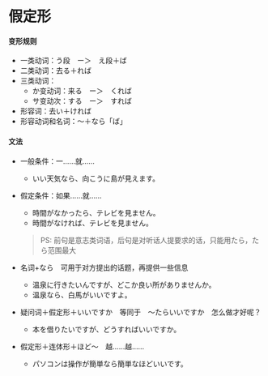 # 假定形
#### 变形规则
- 一类动词：う段　ー＞　え段＋ば
- 二类动词：去る＋れば
- 三类动词：
    - か变动词：来る　ー＞　くれば
    - サ变动次：する　ー＞　すれば
- 形容词：去い＋ければ
- 形容动词和名词：〜＋なら「ば」
#### 文法
- 一般条件：一……就……
    
    - いい天気なら、向こうに島が見えます。
- 假定条件：如果……就……
    - 時間がなかったら、テレビを見ません。
    - 時間がなければ、テレビを見ません。
    > PS: 前句是意志类词语，后句是对听话人提要求的话，只能用たら，たら范围最大
- 名词+なら　可用于对方提出的话题，再提供一些信息
    - 温泉に行きたいんですが、どこか良い所がありませんか。
    - 温泉なら、白馬がいいですよ。
- 疑问词＋假定形＋いいですか　等同于　〜たらいいですか　怎么做才好呢？
    
    - 本を借りたいですが、どうすればいいですか。
- 假定形＋连体形＋ほど〜　越……越……
    
    - パソコンは操作が簡単なら簡単なほどいいです。